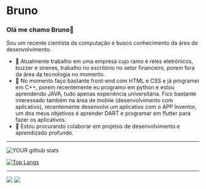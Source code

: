# Bruno

### Olá me chamo Bruno👋
Sou um recente cientista da computação e busco conhecimento da área de desenvolvimento.
- 🔭 Atualmente trabalho em uma empresa cujo ramo é reles eletrônicos, buzzer e sirenes, trabalho no escritório no setor financeiro, porem fora da área da tecnologia no momento.
- 🌱 No momento faço bastante front-end com HTML e CSS e já programei em C++, porem recentemente eu programo em python e estou aprendendo JAVA, tudo apenas experiência universitária. 
Fico bastante interessado também na área de mobile (desenvolvimento com aplicativo), recentemente desenvolvi um aplicativo com o APP Inventor, um dos meus objetivos é aprender DART e programar em flutter para fazer os aplicativos.
- 🤝 Estou procurando colaborar em projetos de desenvolvimento e aprendizado profundo.

<hr> </hr>

![YOUR github stats](https://github-readme-stats.vercel.app/api?username=Nexterzin)

[![Top Langs](https://github-readme-stats.vercel.app/api/top-langs/?username=Nexterzin&layout=compact)](https://github.com/Nexterzin/github-readme-stats)

<hr> </hr>

[<img src="https://img.shields.io/badge/linkedin-%230077B5.svg?&style=for-the-badge&logo=linkedin&logoColor=white" />](https://www.linkedin.com/in/bruno-vinicius-03179219b/) [<img src = "https://img.shields.io/badge/instagram-%23E4405F.svg?&style=for-the-badge&logo=instagram&logoColor=white">](https://www.instagram.com/bru_vinii/)



